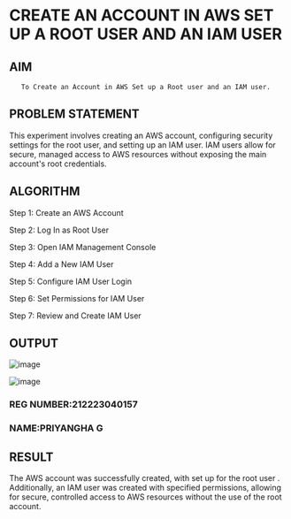  # CREATE AN  ACCOUNT IN AWS SET UP A ROOT USER AND AN IAM USER 
  ## AIM
       To Create an Account in AWS Set up a Root user and an IAM user.
## PROBLEM STATEMENT
   This experiment involves creating an AWS account, configuring security settings for the root user, and setting up an IAM user. IAM users allow for secure, managed access to AWS resources without exposing the main account's root credentials.

## ALGORITHM
Step 1: Create an AWS Account

Step 2: Log In as Root User

Step 3: Open IAM Management Console

Step 4: Add a New IAM User

Step 5: Configure IAM User Login

Step 6: Set Permissions for IAM User

Step 7: Review and Create IAM User


## OUTPUT
![image](https://github.com/user-attachments/assets/a1c53743-ef82-478d-ba30-16d56acea5c3)

![image](https://github.com/user-attachments/assets/2f4b0c71-f7fb-4271-aa65-bcf99def7e8e)

### REG NUMBER:212223040157
### NAME:PRIYANGHA G
 
## RESULT
The AWS account was successfully created, with set up for the root user . Additionally, an IAM user was created with specified permissions, allowing for secure, controlled access to AWS resources without the use of the root account.


 

  


